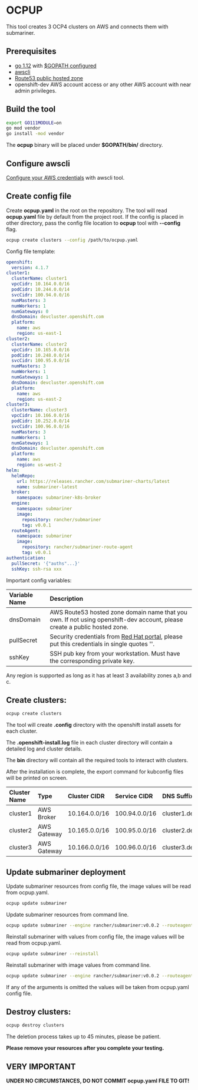 # OCPUP

This tool creates 3 OCP4 clusters on AWS and connects them with submariner.

## Prerequisites

- [go 1.12] with [$GOPATH configured]
- [awscli]
- [Route53 public hosted zone]
- openshift-dev AWS account access or any other AWS account with near admin privileges.

## Build the tool

```bash
export GO111MODULE=on
go mod vendor
go install -mod vendor
```

The **ocpup** binary will be placed under **$GOPATH/bin/** directory.

## Configure awscli 

[Configure your AWS credentials] with awscli tool.

## Create config file

Create **ocpup.yaml** in the root on the repository. The tool will read **ocpup.yaml** file by default from the project root.
If the config is placed in other directory, pass the config file location to **ocpup** tool with **--config** flag.

```bash
ocpup create clusters --config /path/to/ocpup.yaml
``` 

Config file template:

```yaml
openshift:
  version: 4.1.7
cluster1:
  clusterName: cluster1
  vpcCidr: 10.164.0.0/16
  podCidr: 10.244.0.0/14
  svcCidr: 100.94.0.0/16
  numMasters: 3
  numWorkers: 1
  numGateways: 0
  dnsDomain: devcluster.openshift.com
  platform:
    name: aws
    region: us-east-1
cluster2:
  clusterName: cluster2
  vpcCidr: 10.165.0.0/16
  podCidr: 10.248.0.0/14
  svcCidr: 100.95.0.0/16
  numMasters: 3
  numWorkers: 1
  numGateways: 1
  dnsDomain: devcluster.openshift.com
  platform:
    name: aws
    region: us-east-2
cluster3:
  clusterName: cluster3
  vpcCidr: 10.166.0.0/16
  podCidr: 10.252.0.0/14
  svcCidr: 100.96.0.0/16
  numMasters: 3
  numWorkers: 1
  numGateways: 1
  dnsDomain: devcluster.openshift.com
  platform:
    name: aws
    region: us-west-2
helm:
  helmRepo:
    url: https://releases.rancher.com/submariner-charts/latest
    name: submariner-latest
  broker:
    namespace: submariner-k8s-broker
  engine:
    namespace: submariner
    image:
      repository: rancher/submariner
      tag: v0.0.1
  routeAgent:
    namespace: submariner
    image:
      repository: rancher/submariner-route-agent
      tag: v0.0.1
authentication:
  pullSecret: '{"auths"...}'
  sshKey: ssh-rsa xxx
```

Important config variables:

| Variable Name | Description                                                                                                               |
|:------------- |:------------------------------------------------------------------------------------------------------------------------- |
| dnsDomain     | AWS Route53 hosted zone domain name that you own. If not using openshift-dev account, please create a public hosted zone. | 
| pullSecret    | Security credentials from [Red Hat portal], please put this credentials in single quotes ''.                              | 
| sshKey        | SSH pub key from your workstation. Must have the corresponding private key.                                               |

Any region is supported as long as it has at least 3 availability zones a,b and c.

## Create clusters:

```bash
ocpup create clusters
```

The tool will create **.config** directory with the openshift install assets for each cluster.

The **.openshift-install.log** file in each cluster directory will contain a detailed log and cluster details.

The **bin** directory will contain all the required tools to interact with clusters.

After the installation is complete, the export command for kubconfig files will be printed on screen.

| Cluster Name | Type        | Cluster CIDR  | Service CIDR  | DNS Suffix                        |
|:-------------|:------------|:--------------|:--------------|:----------------------------------|
| cluster1     | AWS Broker  | 10.164.0.0/16 | 100.94.0.0/16 | cluster1.devcluster.openshift.com |
| cluster2     | AWS Gateway | 10.165.0.0/16 | 100.95.0.0/16 | cluster2.devcluster.openshift.com |
| cluster3     | AWS Gateway | 10.166.0.0/16 | 100.96.0.0/16 | cluster3.devcluster.openshift.com |

## Update submariner deployment

Update submariner resources from config file, the image values will be read from ocpup.yaml.
```bash
ocpup update submariner
```

Update submariner resources from command line.
```bash
ocpup update submariner --engine rancher/submariner:v0.0.2 --routeagent rancher/submariner-route-agent:v0.0.2
```

Reinstall submariner with values from config file, the image values will be read from ocpup.yaml.
```bash
ocpup update submariner --reinstall
```

Reinstall submariner with image values from command line.
```bash
ocpup update submariner --engine rancher/submariner:v0.0.2 --routeagent rancher/submariner-route-agent:v0.0.2 --reinstall
```

If any of the arguments is omitted the values will be taken from ocpup.yaml config file.

## Destroy clusters:

```bash
ocpup destroy clusters
```

The deletion process takes up to 45 minutes, please be patient.

**Please remove your resources after you complete your testing.**

## VERY IMPORTANT

**UNDER NO CIRCUMSTANCES, DO NOT COMMIT ocpup.yaml FILE TO GIT!** 

<!--links-->
[go 1.12]: https://blog.golang.org/go1.12
[awscli]: https://docs.aws.amazon.com/cli/latest/userguide/cli-chap-install.html
[Configure your AWS credentials]: https://docs.aws.amazon.com/cli/latest/userguide/cli-chap-configure.html
[Red Hat portal]: https://cloud.redhat.com/openshift/install/aws/installer-provisioned
[Route53 public hosted zone]: https://docs.aws.amazon.com/Route53/latest/DeveloperGuide/AboutHZWorkingWith.html
[$GOPATH configured]: https://github.com/golang/go/wiki/SettingGOPATH
